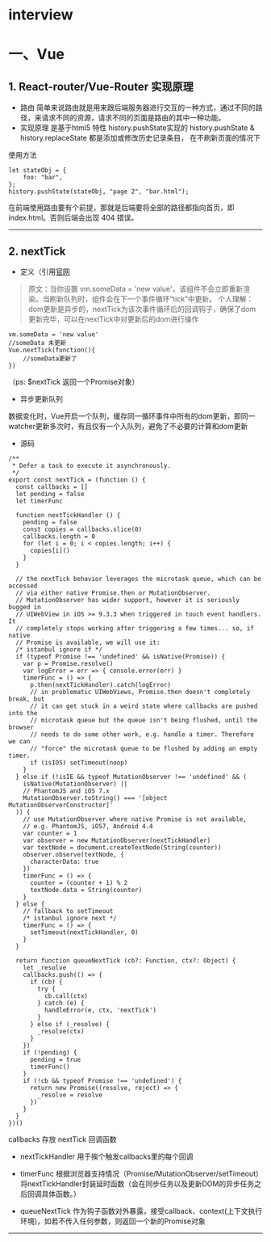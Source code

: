 # interview
# 一、Vue
## 1. React-router/Vue-Router  实现原理
   * 路由
简单来说路由就是用来跟后端服务器进行交互的一种方式，通过不同的路径，来请求不同的资源，请求不同的页面是路由的其中一种功能。
   * 实现原理
是基于html5 特性 history.pushState实现的
history.pushState & history.replaceState 都是添加或修改历史记录条目，
在不刷新页面的情况下

使用方法
```
let stateObj = {
    foo: "bar",
};
history.pushState(stateObj, "page 2", "bar.html");

```
在前端使用路由要有个前提，那就是后端要将全部的路径都指向首页，即 index.html。否则后端会出现 404 错误。
***
## 2. nextTick
   * 定义（引用[官网](https://cn.vuejs.org/v2/api/#Vue-nextTick)
> 原文：当你设置 vm.someData = 'new value'，该组件不会立即重新渲染。当刷新队列时，组件会在下一个事件循环“tick”中更新。
个人理解：dom更新是异步的，nextTick为该次事件循环后的回调钩子，确保了dom更新完毕，可以在nextTick中对更新后的dom进行操作
```
vm.someData = 'new value'
//someData 未更新
Vue.nextTick(function(){
    //someData更新了
})
```
（ps: $nextTick 返回一个Promise对象）
   * 异步更新队列

数据变化时，Vue开启一个队列，缓存同一循环事件中所有的dom更新，即同一watcher更新多次时，有且仅有一个入队列，避免了不必要的计算和dom更新
   * 源码
```
/**
 * Defer a task to execute it asynchronously.
 */
export const nextTick = (function () {
  const callbacks = []
  let pending = false
  let timerFunc

  function nextTickHandler () {
    pending = false
    const copies = callbacks.slice(0)
    callbacks.length = 0
    for (let i = 0; i < copies.length; i++) {
      copies[i]()
    }
  }

  // the nextTick behavior leverages the microtask queue, which can be accessed
  // via either native Promise.then or MutationObserver.
  // MutationObserver has wider support, however it is seriously bugged in
  // UIWebView in iOS >= 9.3.3 when triggered in touch event handlers. It
  // completely stops working after triggering a few times... so, if native
  // Promise is available, we will use it:
  /* istanbul ignore if */
  if (typeof Promise !== 'undefined' && isNative(Promise)) {
    var p = Promise.resolve()
    var logError = err => { console.error(err) }
    timerFunc = () => {
      p.then(nextTickHandler).catch(logError)
      // in problematic UIWebViews, Promise.then doesn't completely break, but
      // it can get stuck in a weird state where callbacks are pushed into the
      // microtask queue but the queue isn't being flushed, until the browser
      // needs to do some other work, e.g. handle a timer. Therefore we can
      // "force" the microtask queue to be flushed by adding an empty timer.
      if (isIOS) setTimeout(noop)
    }
  } else if (!isIE && typeof MutationObserver !== 'undefined' && (
    isNative(MutationObserver) ||
    // PhantomJS and iOS 7.x
    MutationObserver.toString() === '[object MutationObserverConstructor]'
  )) {
    // use MutationObserver where native Promise is not available,
    // e.g. PhantomJS, iOS7, Android 4.4
    var counter = 1
    var observer = new MutationObserver(nextTickHandler)
    var textNode = document.createTextNode(String(counter))
    observer.observe(textNode, {
      characterData: true
    })
    timerFunc = () => {
      counter = (counter + 1) % 2
      textNode.data = String(counter)
    }
  } else {
    // fallback to setTimeout
    /* istanbul ignore next */
    timerFunc = () => {
      setTimeout(nextTickHandler, 0)
    }
  }

  return function queueNextTick (cb?: Function, ctx?: Object) {
    let _resolve
    callbacks.push(() => {
      if (cb) {
        try {
          cb.call(ctx)
        } catch (e) {
          handleError(e, ctx, 'nextTick')
        }
      } else if (_resolve) {
        _resolve(ctx)
      }
    })
    if (!pending) {
      pending = true
      timerFunc()
    }
    if (!cb && typeof Promise !== 'undefined') {
      return new Promise((resolve, reject) => {
        _resolve = resolve
      })
    }
  }
})()
```
   callbacks 存放 nextTick 回调函数

   * nextTickHandler 用于挨个触发callbacks里的每个回调

   * timerFunc 根据浏览器支持情况（Promise/MutationObserver/setTimeout）将nextTickHandler封装延时函数（会在同步任务以及更新DOM的异步任务之后回调具体函数。）

   * queueNextTick 作为钩子函数对外暴露，接受callback、context(上下文执行环境)，如若不传入任何参数，则返回一个新的Promise对象

***

